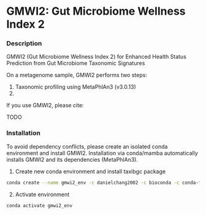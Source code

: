 # GMWI2: Gut Microbiome Wellness Index 2

### Description
GMWI2 (Gut Microbiome Wellness Index 2) for Enhanced Health Status Prediction 
from Gut Microbiome Taxonomic Signatures

On a metagenome sample, GMWI2 performs two steps:
1. Taxonomic profiling using MetaPhlAn3 (v3.0.13)
2. 

If you use GMWI2, please cite:

TODO

### Installation

To avoid dependency conflicts, please create an isolated conda environment and 
install GMWI2. Installation via conda/mamba automatically installs GMWI2 and 
its dependencies (MetaPhlAn3).

1. Create new conda environment and install taxibgc package
```bash
conda create --name gmwi2_env -c danielchang2002 -c bioconda -c conda-forge gmwi2
```

2. Activate environment
```bash
conda activate gmwi2_env
```

